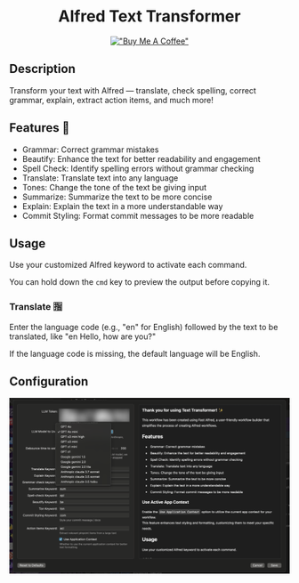 <div align="center">

# Alfred Text Transformer

[!["Buy Me A Coffee"](https://www.buymeacoffee.com/assets/img/custom_images/orange_img.png)](https://www.buymeacoffee.com/kcao7snkgx)

</div>

## Description

Transform your text with Alfred — translate, check spelling, correct grammar, explain, extract action items, and much more!

## Features 🥷

- Grammar: Correct grammar mistakes
- Beautify: Enhance the text for better readability and engagement
- Spell Check: Identify spelling errors without grammar checking
- Translate: Translate text into any language
- Tones: Change the tone of the text be giving input
- Summarize: Summarize the text to be more concise
- Explain: Explain the text in a more understandable way
- Commit Styling: Format commit messages to be more readable

## Usage

Use your customized Alfred keyword to activate each command.

You can hold down the `cmd` key to preview the output before copying it.

### Translate 🈯

Enter the language code (e.g., "en" for English) followed by the text to be translated, like "en Hello, how are you?"

If the language code is missing, the default language will be English.

## Configuration

![Configuration](https://raw.githubusercontent.com/avivbens/alfredo/HEAD/demo/text-transformer/settings.png)
